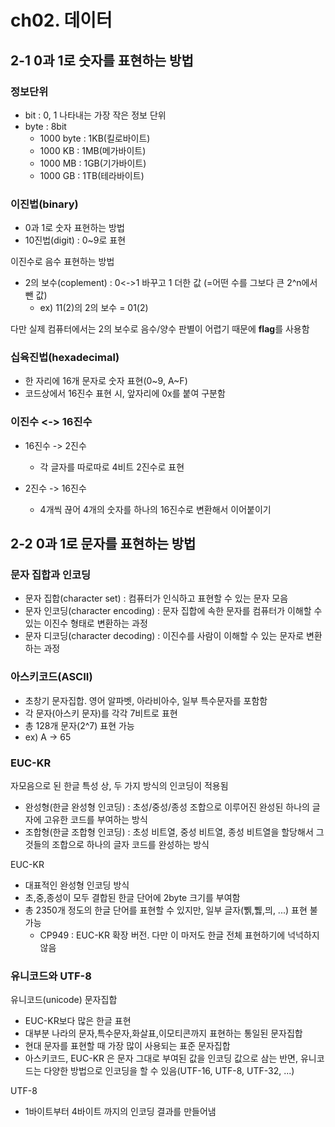 # ch02. 데이터

## 2-1 0과 1로 숫자를 표현하는 방법
### 정보단위
- bit : 0, 1 나타내는 가장 작은 정보 단위
- byte : 8bit
  - 1000 byte : 1KB(킬로바이트)
  - 1000 KB : 1MB(메가바이트)
  - 1000 MB : 1GB(기가바이트)
  - 1000 GB : 1TB(테라바이트)


### 이진법(binary)
- 0과 1로 숫자 표현하는 방법
- 10진법(digit) : 0~9로 표현

이진수로 음수 표현하는 방법
- 2의 보수(coplement) : 0<->1 바꾸고 1 더한 값 (=어떤 수를 그보다 큰 2^n에서 뺀 값)
  - ex) 11(2)의 2의 보수 = 01(2)

다만 실제 컴퓨터에서는 2의 보수로 음수/양수 판별이 어렵기 때문에 **flag**를 사용함

### 십육진법(hexadecimal)
- 한 자리에 16개 문자로 숫자 표현(0~9, A~F)
- 코드상에서 16진수 표현 시, 앞자리에 0x를 붙여 구분함


### 이진수 <-> 16진수
- 16진수 -> 2진수
  - 각 글자를 따로따로 4비트 2진수로 표현

- 2진수 -> 16진수
  - 4개씩 끊어 4개의 숫자를 하나의 16진수로 변환해서 이어붙이기


## 2-2 0과 1로 문자를 표현하는 방법
### 문자 집합과 인코딩
- 문자 집합(character set) : 컴퓨터가 인식하고 표현할 수 있는 문자 모음
- 문자 인코딩(character encoding) : 문자 집합에 속한 문자를 컴퓨터가 이해할 수 있는 이진수 형태로 변환하는 과정
- 문자 디코딩(character decoding) : 이진수를 사람이 이해할 수 있는 문자로 변환하는 과정

### 아스키코드(ASCII)
- 초창기 문자집합. 영어 알파벳, 아라비아수, 일부 특수문자를 포함함
- 각 문자(아스키 문자)를 각각 7비트로 표현
- 총 128개 문자(2^7) 표현 가능
- ex) A -> 65


### EUC-KR
자모음으로 된 한글 특성 상, 두 가지 방식의 인코딩이 적용됨
- 완성형(한글 완성형 인코딩) : 초성/중성/종성 조합으로 이루어진 완성된 하나의 글자에 고유한 코드를 부여하는 방식
- 조합형(한글 조합형 인코딩) : 초성 비트열, 중성 비트열, 종성 비트열을 할당해서 그것들의 조합으로 하나의 글자 코드를 완성하는 방식


EUC-KR
- 대표적인 완성형 인코딩 방식
- 초,중,종성이 모두 결합된 한글 단어에 2byte 크기를 부여함
- 총 2350개 정도의 한글 단어를 표현할 수 있지만, 일부 글자(쀍,쀓,믜, ...) 표현 불가능
  - CP949 : EUC-KR 확장 버전. 다만 이 마저도 한글 전체 표현하기에 넉넉하지 않음


### 유니코드와 UTF-8
유니코드(unicode) 문자집합
- EUC-KR보다 많은 한글 표현
- 대부분 나라의 문자,특수문자,화살표,이모티콘까지 표현하는 통일된 문자집합
- 현대 문자를 표현할 때 가장 많이 사용되는 표준 문자집합
- 아스키코드, EUC-KR 은 문자 그대로 부여된 값을 인코딩 값으로 삼는 반면, 유니코드는 다양한 방법으로 인코딩을 할 수 있음(UTF-16, UTF-8, UTF-32, ...)


UTF-8
- 1바이트부터 4바이트 까지의 인코딩 결과를 만들어냄


